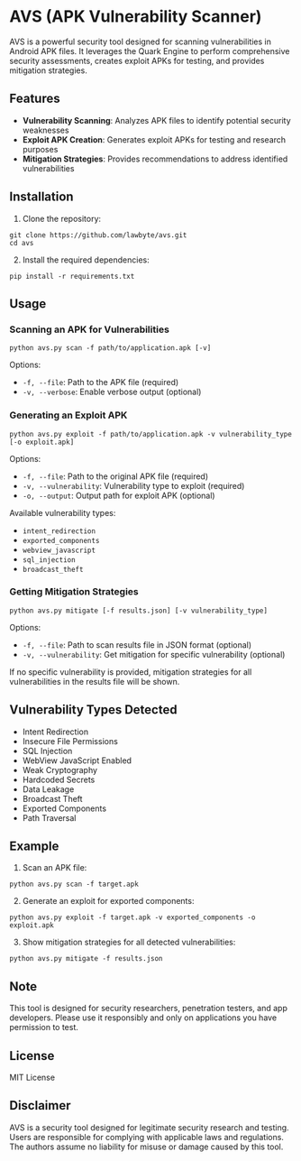 # AVS (APK Vulnerability Scanner)

AVS is a powerful security tool designed for scanning vulnerabilities in Android APK files. It leverages the Quark Engine to perform comprehensive security assessments, creates exploit APKs for testing, and provides mitigation strategies.

## Features

- **Vulnerability Scanning**: Analyzes APK files to identify potential security weaknesses
- **Exploit APK Creation**: Generates exploit APKs for testing and research purposes
- **Mitigation Strategies**: Provides recommendations to address identified vulnerabilities

## Installation

1. Clone the repository:
```
git clone https://github.com/lawbyte/avs.git
cd avs
```

2. Install the required dependencies:
```
pip install -r requirements.txt
```

## Usage

### Scanning an APK for Vulnerabilities

```
python avs.py scan -f path/to/application.apk [-v]
```

Options:
- `-f, --file`: Path to the APK file (required)
- `-v, --verbose`: Enable verbose output (optional)

### Generating an Exploit APK

```
python avs.py exploit -f path/to/application.apk -v vulnerability_type [-o exploit.apk]
```

Options:
- `-f, --file`: Path to the original APK file (required)
- `-v, --vulnerability`: Vulnerability type to exploit (required)
- `-o, --output`: Output path for exploit APK (optional)

Available vulnerability types:
- `intent_redirection`
- `exported_components`
- `webview_javascript`
- `sql_injection`
- `broadcast_theft`

### Getting Mitigation Strategies

```
python avs.py mitigate [-f results.json] [-v vulnerability_type]
```

Options:
- `-f, --file`: Path to scan results file in JSON format (optional)
- `-v, --vulnerability`: Get mitigation for specific vulnerability (optional)

If no specific vulnerability is provided, mitigation strategies for all vulnerabilities in the results file will be shown.

## Vulnerability Types Detected

- Intent Redirection
- Insecure File Permissions
- SQL Injection
- WebView JavaScript Enabled
- Weak Cryptography
- Hardcoded Secrets
- Data Leakage
- Broadcast Theft
- Exported Components
- Path Traversal

## Example

1. Scan an APK file:
```
python avs.py scan -f target.apk
```

2. Generate an exploit for exported components:
```
python avs.py exploit -f target.apk -v exported_components -o exploit.apk
```

3. Show mitigation strategies for all detected vulnerabilities:
```
python avs.py mitigate -f results.json
```

## Note

This tool is designed for security researchers, penetration testers, and app developers. Please use it responsibly and only on applications you have permission to test.

## License

MIT License

## Disclaimer

AVS is a security tool designed for legitimate security research and testing. Users are responsible for complying with applicable laws and regulations. The authors assume no liability for misuse or damage caused by this tool.
